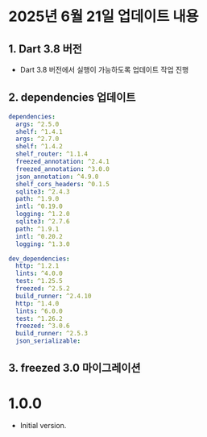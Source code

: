 # 2025년 6월 21일 업데이트 내용

## 1. Dart 3.8 버전 

- Dart 3.8 버전에서 실행이 가능하도록 업데이트 작업 진행 

## 2. dependencies 업데이트 

```yaml
dependencies:
  args: ^2.5.0
  shelf: ^1.4.1
  args: ^2.7.0
  shelf: ^1.4.2
  shelf_router: ^1.1.4
  freezed_annotation: ^2.4.1
  freezed_annotation: ^3.0.0
  json_annotation: ^4.9.0
  shelf_cors_headers: ^0.1.5
  sqlite3: ^2.4.3
  path: ^1.9.0
  intl: ^0.19.0
  logging: ^1.2.0
  sqlite3: ^2.7.6
  path: ^1.9.1
  intl: ^0.20.2
  logging: ^1.3.0

dev_dependencies:
  http: ^1.2.1
  lints: ^4.0.0
  test: ^1.25.5
  freezed: ^2.5.2
  build_runner: ^2.4.10
  http: ^1.4.0
  lints: ^6.0.0
  test: ^1.26.2
  freezed: ^3.0.6
  build_runner: ^2.5.3
  json_serializable:
```

## 3. freezed 3.0 마이그레이션 


# 1.0.0

- Initial version.
